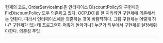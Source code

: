 현재의 코드, OrderServiceImpl은 인터페이스 DiscountPolicy와 구현체인 FixDiscountPolicy 모두 의존하고 있다.
OCP,DOI를 잘 지키려면 구현체에 의존해서는 안된다.
따라서 인터페이스에만 의존하는 것이 바람직하다.
그럼 구현체는 어떻게 하냐? 구현체가 없는데 프로그램이 어떻게 돌아가나?
누군가 외부에서 구현체를 설정해줘야한다. 의존성 주입

---

